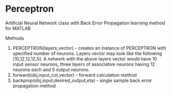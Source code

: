 # Perceptron
Artificial Neural Network class with Back Error Propagation learning method for MATLAB


Methods
1. PERCEPTRON(layers_vector) - creates an instance of PERCEPTRON with specified number of neurons. Layers vector may look like the following [10,12,12,12,5]. A network with the above layers vector would have 10 input sensor neurons, three layers of associative neurons having 12 neurons each and 5 output neurons.
2. forward(obj,input_col_vector) - forward calculation method
3. backprop(obj,input,desired_output,eta) - single sample back error propagation method
